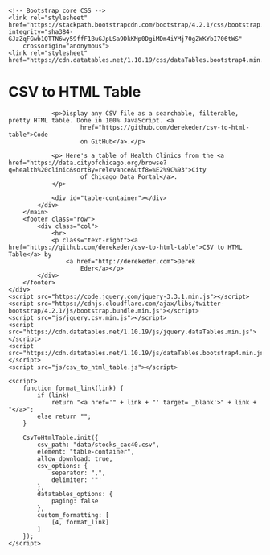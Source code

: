 <head>
    <meta charset="utf-8">
    <meta content="width=device-width, initial-scale=1, shrink-to-fit=no" name="viewport">
    <meta http-equiv="X-UA-Compatible" content="IE=edge">
    <title>CSV to HTML Table</title>
    <meta name="author" content="Derek Eder">
    <meta content="Display any CSV file as a searchable, filterable, pretty HTML table">

    <!-- Bootstrap core CSS -->
    <link rel="stylesheet" href="https://stackpath.bootstrapcdn.com/bootstrap/4.2.1/css/bootstrap.min.css" integrity="sha384-GJzZqFGwb1QTTN6wy59ffF1BuGJpLSa9DkKMp0DgiMDm4iYMj70gZWKYbI706tWS"
        crossorigin="anonymous">
    <link rel="stylesheet" href="https://cdn.datatables.net/1.10.19/css/dataTables.bootstrap4.min.css">
</head>

<body>
    <div class="container-fluid">
        <main class="row">
            <div class="col">
                <h1>CSV to HTML Table</h1>

                <p>Display any CSV file as a searchable, filterable, pretty HTML table. Done in 100% JavaScript. <a
                        href="https://github.com/derekeder/csv-to-html-table">Code
                        on GitHub</a>.</p>

                <p> Here's a table of Health Clinics from the <a href="https://data.cityofchicago.org/browse?q=health%20clinic&sortBy=relevance&utf8=%E2%9C%93">City
                        of Chicago Data Portal</a>.
                </p>

                <div id="table-container"></div>
            </div>
        </main>
        <footer class="row">
            <div class="col">
                <hr>
                <p class="text-right"><a href="https://github.com/derekeder/csv-to-html-table">CSV to HTML Table</a> by
                    <a href="http://derekeder.com">Derek
                        Eder</a></p>
            </div>
        </footer>
    </div>
    <script src="https://code.jquery.com/jquery-3.3.1.min.js"></script>
    <script src="https://cdnjs.cloudflare.com/ajax/libs/twitter-bootstrap/4.2.1/js/bootstrap.bundle.min.js"></script>
    <script src="js/jquery.csv.min.js"></script>
    <script src="https://cdn.datatables.net/1.10.19/js/jquery.dataTables.min.js"></script>
    <script src="https://cdn.datatables.net/1.10.19/js/dataTables.bootstrap4.min.js"></script>
    <script src="js/csv_to_html_table.js"></script>

    <script>
        function format_link(link) {
            if (link)
                return "<a href='" + link + "' target='_blank'>" + link + "</a>";
            else return "";
        }

        CsvToHtmlTable.init({
            csv_path: "data/stocks_cac40.csv",
            element: "table-container",
            allow_download: true,
            csv_options: {
                separator: ",",
                delimiter: '"'
            },
            datatables_options: {
                paging: false
            },
            custom_formatting: [
                [4, format_link]
            ]
        });
    </script>
</body>


